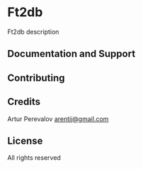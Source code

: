 Ft2db
================

Ft2db description

Documentation and Support
-------------------------

Contributing
------------

Credits
-------

Artur Perevalov arentij@gmail.com

License
-------

All rights reserved